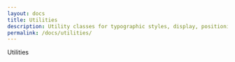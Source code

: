 ```yaml
---
layout: docs
title: Utilities
description: Utility classes for typographic styles, display, positioning, floats and visibility of elements for rapid frontend development.
permalink: /docs/utilities/
---
```


Utilities
